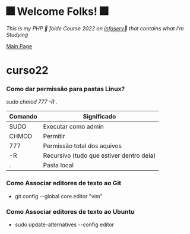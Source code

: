# :fireworks: **Welcome Folks!** :fireworks:
*This is my PHP :elephant: folde Course 2022 on [infoserv](http://www.escolainfoserv.com.br/):eyes:
 that contains what I'm Studying* 
 
 [Main Page](https://github.com/OdairPanizziJunior)

# curso22

### Como dar permissão para pastas Linux?

*sudo chmod 777 -R .*

| Comando | Significado | 
|--- |--- |
| SUDO | Executar como admin |  
|CHMOD | Permitir |
|777 | Permissão total dos aquivos|
|-R | Recursivo (tudo que estiver dentro dela)|
|. |Pasta local|

### Como Associar editores de texto ao Git
* git config --global core.editor "vim"

### Como Associar editores de texto ao Ubuntu
* sudo update-alternatives --config editor

